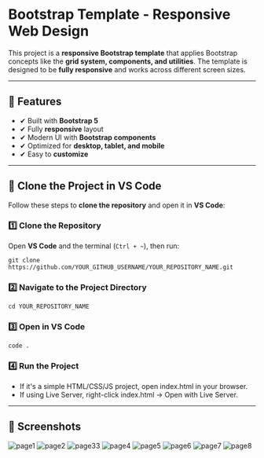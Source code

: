 # Bootstrap Template - Responsive Web Design  

This project is a **responsive Bootstrap template** that applies Bootstrap concepts like the **grid system, components, and utilities**. The template is designed to be **fully responsive** and works across different screen sizes.  

---

## 🚀 Features  
- ✔ Built with **Bootstrap 5**  
- ✔ Fully **responsive** layout  
- ✔ Modern UI with **Bootstrap components**  
- ✔ Optimized for **desktop, tablet, and mobile**  
- ✔ Easy to **customize**  

---

## 📂 Clone the Project in VS Code  

Follow these steps to **clone the repository** and open it in **VS Code**:  

### 1️⃣ **Clone the Repository**  
Open **VS Code** and the terminal (`Ctrl + ~`), then run:  

```
git clone https://github.com/YOUR_GITHUB_USERNAME/YOUR_REPOSITORY_NAME.git

```
### 2️⃣ **Navigate to the Project Directory**

```
cd YOUR_REPOSITORY_NAME

```
### 3️⃣ **Open in VS Code**

```
code .

```

### 4️⃣ **Run the Project**
- If it's a simple HTML/CSS/JS project, open index.html in your browser.
- If using Live Server, right-click index.html → Open with Live Server.

---

## 📸 Screenshots
![page1](https://github.com/user-attachments/assets/da049575-edf5-4d77-90c1-e4735a79a9b3)
![page2](https://github.com/user-attachments/assets/a433a1c1-5e29-48fd-bc86-8c2e6fcd9a8e)
![page33](https://github.com/user-attachments/assets/dbe77265-16c1-4e51-a206-26ad2badaa78)
![page4](https://github.com/user-attachments/assets/7acf9779-b7ca-49b1-95d3-fbb34d330c70)
![page5](https://github.com/user-attachments/assets/2cd129ea-7d2e-4f9e-9749-99dc83540e20)
![page6](https://github.com/user-attachments/assets/6ae789a3-8a7a-407d-a0ac-a275f7bd4f94)
![page7](https://github.com/user-attachments/assets/f46ad150-5b62-4f09-a72f-3a86b7a84771)
![page8](https://github.com/user-attachments/assets/f44e9438-8a0d-43b3-854c-037edd84b9e4)











